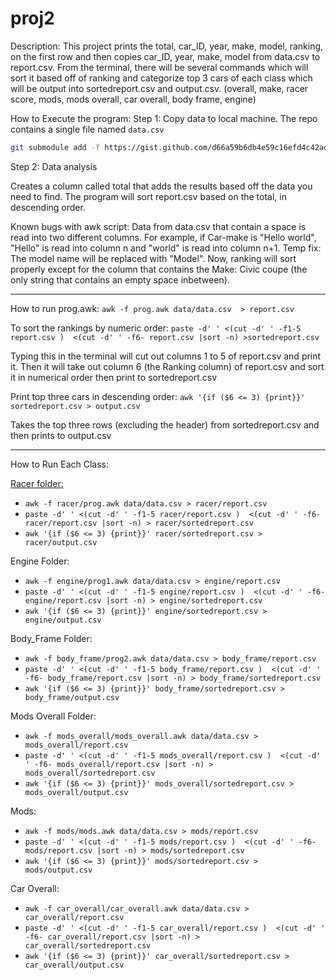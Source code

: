 # proj2

Description:
This project prints the total, car_ID, year, make, model, ranking, on the first row and then copies car_ID, year, make, model from data.csv to report.csv. From the terminal, there will be  several commands which will sort it based off of ranking and categorize top 3 cars of each class which will be output into sortedreport.csv and output.csv. (overall, make, racer score, mods, mods overall, car overall, body frame, engine)


How to Execute the program:
Step 1: Copy data to local machine. The repo contains a single file named `data.csv`

```sh
git submodule add -f https://gist.github.com/d66a59b6db4e59c16efd4c42ad411f8e.git data
```

Step 2: Data analysis

Creates a column called total that adds the results based off the data you need to find.
The program will sort report.csv based on the total, in descending order.

Known bugs with awk script:
Data from data.csv that contain a space is read into two different columns.
For example, if Car-make is "Hello world", "Hello" is read into column n and "world" is read into column n+1.
Temp fix: The model name will be replaced with "Model". Now, ranking will sort properly except for the column that
contains the Make: Civic coupe (the only string that contains an empty space inbetween).

-----------------------------------
How to run prog.awk:
`awk -f prog.awk data/data.csv  > report.csv`

To sort the rankings by numeric order:
`paste -d' ' <(cut -d' ' -f1-5 report.csv )  <(cut -d' ' -f6- report.csv |sort -n) >sortedreport.csv`

Typing this in the terminal will cut out columns 1 to 5 of report.csv and print it. Then it will take out column 6 (the Ranking column) of report.csv and sort it in numerical order then
print to sortedreport.csv

Print top three cars in descending order:
`awk '{if ($6 <= 3) {print}}' sortedreport.csv > output.csv`

Takes the top three rows (excluding the header) from sortedreport.csv and then prints to output.csv


-----------------------------------
How to Run Each Class:


[Racer folder:](../racer)

- `awk -f racer/prog.awk data/data.csv > racer/report.csv `     
- `paste -d' ' <(cut -d' ' -f1-5 racer/report.csv )  <(cut -d' ' -f6- racer/report.csv |sort -n) > racer/sortedreport.csv`
- `awk '{if ($6 <= 3) {print}}' racer/sortedreport.csv > racer/output.csv`

Engine Folder:
- `awk -f engine/prog1.awk data/data.csv > engine/report.csv`      
- `paste -d' ' <(cut -d' ' -f1-5 engine/report.csv )  <(cut -d' ' -f6- engine/report.csv |sort -n) > engine/sortedreport.csv`
- `awk '{if ($6 <= 3) {print}}' engine/sortedreport.csv > engine/output.csv`

Body_Frame Folder:
- `awk -f body_frame/prog2.awk data/data.csv > body_frame/report.csv`      
- `paste -d' ' <(cut -d' ' -f1-5 body_frame/report.csv )  <(cut -d' ' -f6- body_frame/report.csv |sort -n) > body_frame/sortedreport.csv`
- `awk '{if ($6 <= 3) {print}}' body_frame/sortedreport.csv > body_frame/output.csv`

Mods Overall Folder:
- `awk -f mods_overall/mods_overall.awk data/data.csv > mods_overall/report.csv`     
- `paste -d' ' <(cut -d' ' -f1-5 mods_overall/report.csv )  <(cut -d' ' -f6- mods_overall/report.csv |sort -n) > mods_overall/sortedreport.csv`
- `awk '{if ($6 <= 3) {print}}' mods_overall/sortedreport.csv > mods_overall/output.csv`

Mods:
- `awk -f mods/mods.awk data/data.csv > mods/report.csv`      
- `paste -d' ' <(cut -d' ' -f1-5 mods/report.csv )  <(cut -d' ' -f6- mods/report.csv |sort -n) > mods/sortedreport.csv`
- `awk '{if ($6 <= 3) {print}}' mods/sortedreport.csv > mods/output.csv`

Car Overall:
- `awk -f car_overall/car_overall.awk data/data.csv > car_overall/report.csv`      
- `paste -d' ' <(cut -d' ' -f1-5 car_overall/report.csv )  <(cut -d' ' -f6- car_overall/report.csv |sort -n) > car_overall/sortedreport.csv`
- `awk '{if ($6 <= 3) {print}}' car_overall/sortedreport.csv > car_overall/output.csv`
